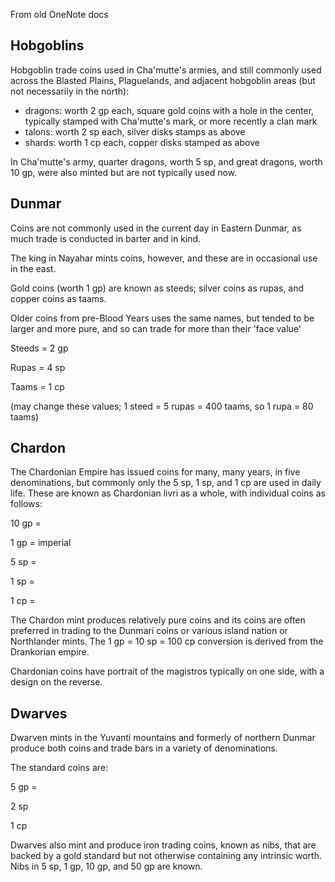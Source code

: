From old OneNote docs
## Hobgoblins

Hobgoblin trade coins used in Cha'mutte's armies, and still commonly used across the Blasted Plains, Plaguelands, and adjacent hobgoblin areas (but not necessarily in the north):

- dragons: worth 2 gp each, square gold coins with a hole in the center, typically stamped with Cha'mutte's mark, or more recently a clan mark
- talons: worth 2 sp each, silver disks stamps as above
- shards: worth 1 cp each, copper disks stamped as above

In Cha'mutte's army, quarter dragons, worth 5 sp, and great dragons, worth 10 gp, were also minted but are not typically used now.
## Dunmar

Coins are not commonly used in the current day in Eastern Dunmar, as much trade is conducted in barter and in kind.

The king in Nayahar mints coins, however, and these are in occasional use in the east.

Gold coins (worth 1 gp) are known as steeds; silver coins as rupas, and copper coins as taams.

Older coins from pre-Blood Years uses the same names, but tended to be larger and more pure, and so can trade for more than their 'face value'

Steeds = 2 gp

Rupas = 4 sp

Taams = 1 cp

(may change these values; 1 steed = 5 rupas = 400 taams, so 1 rupa = 80 taams)

## Chardon

The Chardonian Empire has issued coins for many, many years, in five denominations, but commonly only the 5 sp, 1 sp, and 1 cp are used in daily life. These are known as Chardonian livri as a whole, with individual coins as follows:

10 gp =

1 gp = imperial

5 sp =

1 sp =

1 cp =

The Chardon mint produces relatively pure coins and its coins are often preferred in trading to the Dunmari coins or various island nation or Northlander mints. The 1 gp = 10 sp = 100 cp conversion is derived from the Drankorian empire.

Chardonian coins have portrait of the magistros typically on one side, with a design on the reverse.

## Dwarves

Dwarven mints in the Yuvanti mountains and formerly of northern Dunmar produce both coins and trade bars in a variety of denominations.

The standard coins are:

5 gp =

2 sp

1 cp

Dwarves also mint and produce iron trading coins, known as nibs, that are backed by a gold standard but not otherwise containing any intrinsic worth. Nibs in 5 sp, 1 gp, 10 gp, and 50 gp are known.
